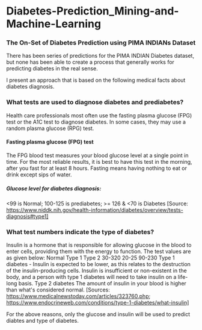 # Diabetes-Prediction_Mining-and-Machine-Learning

### The On-Set of Diabetes Prediction using PIMA INDIANs Dataset
There has been series of predictions for the PIMA INDIAN Diabetes dataset, but none has been able to create a process that generally works for predicting diabetes in the real sense.

I present an approach that is based on the following medical facts about diabetes diagnosis.

###  What tests are used to diagnose diabetes and prediabetes?
Health care professionals most often use the fasting plasma glucose (FPG) test or the A1C test to diagnose diabetes. In some cases, they may use a random plasma glucose (RPG) test.

#### Fasting plasma glucose (FPG) test
The FPG blood test measures your blood glucose level at a single point in time. For the most reliable results, it is best to have this test in the morning, after you fast for at least 8 hours. Fasting means having nothing to eat or drink except sips of water.

##### Glucose level for diabetes diagnosis: 
<99 is Normal; 100-125 is prediabetes; >= 126 & <70 is Diabetes
[Source: https://www.niddk.nih.gov/health-information/diabetes/overview/tests-diagnosis#type1]

### What test numbers indicate the type of diabetes? 
Insulin is a hormone that is responsible for allowing glucose in the blood to enter cells, providing them with the energy to function. The test values are as given below:
          Normal Type 1 Type 2
          30-320 20-25 90-230
Type 1 diabetes - Insulin is expected to be lower, as this relates to the destruction of the insulin-producing cells. Insulin is insufficient or non-existent in the body, and a person with type 1 diabetes will need to take insulin on a life-long basis. 
Type 2 diabetes The amount of insulin in your blood is higher than what's considered normal. 
[Sources: https://www.medicalnewstoday.com/articles/323760.php; https://www.endocrineweb.com/conditions/type-1-diabetes/what-insulin]

For the above reasons, only the glucose and insulin will be used to predict diabtes and type of diabetes.
